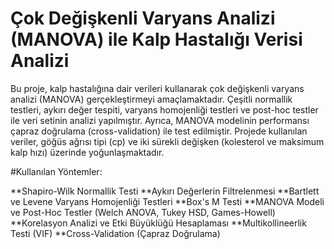 # Çok Değişkenli Varyans Analizi (MANOVA) ile Kalp Hastalığı Verisi Analizi

Bu proje, kalp hastalığına dair verileri kullanarak çok değişkenli varyans analizi (MANOVA) gerçekleştirmeyi amaçlamaktadır. Çeşitli normallik testleri, aykırı değer tespiti, varyans homojenliği testleri ve post-hoc testler ile veri setinin analizi yapılmıştır. Ayrıca, MANOVA modelinin performansı çapraz doğrulama (cross-validation) ile test edilmiştir. Projede kullanılan veriler, göğüs ağrısı tipi (cp) ve iki sürekli değişken (kolesterol ve maksimum kalp hızı) üzerinde yoğunlaşmaktadır.

#Kullanılan Yöntemler:

**Shapiro-Wilk Normallik Testi
**Aykırı Değerlerin Filtrelenmesi
**Bartlett ve Levene Varyans Homojenliği Testleri
**Box's M Testi
**MANOVA Modeli ve Post-Hoc Testler (Welch ANOVA, Tukey HSD, Games-Howell)
**Korelasyon Analizi ve Etki Büyüklüğü Hesaplaması
**Multikollineerlik Testi (VIF)
**Cross-Validation (Çapraz Doğrulama)
